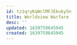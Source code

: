 ```yaml
---
id: tz1qryKqWclMFJEkuky5n
title: Worldview Warfare
desc: ''
updated: 1639759645945
created: 1639759645945
---
```


